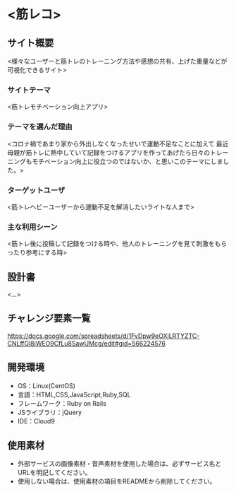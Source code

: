 # <筋レコ>

## サイト概要
<様々なユーザーと筋トレのトレーニング方法や感想の共有、上げた重量などが可視化できるサイト>

### サイトテーマ
<筋トレモチベーション向上アプリ>

### テーマを選んだ理由
<コロナ禍であまり家から外出しなくなったせいで運動不足なことに加えて
最近母親が筋トレに熱中していて記録をつけるアプリを作ってあげたら日々のトレーニングもモチベーション向上に役立つのではないか、と思いこのテーマにしました。>

### ターゲットユーザ
<筋トレヘビーユーザーから運動不足を解消したいライトな人まで>

### 主な利用シーン
<筋トレ後に投稿して記録をつける時や、他人のトレーニングを見て刺激をもらったり参考にする時>

## 設計書
<...>

## チャレンジ要素一覧
https://docs.google.com/spreadsheets/d/1FvDpw9eOXjLRTYZTC-CNLffGl8iWEO9CfLu8SawUMcg/edit#gid=566224576

## 開発環境
- OS：Linux(CentOS)
- 言語：HTML,CSS,JavaScript,Ruby,SQL
- フレームワーク：Ruby on Rails
- JSライブラリ：jQuery
- IDE：Cloud9

## 使用素材
- 外部サービスの画像素材・音声素材を使用した場合は、必ずサービス名とURLを明記してください。
- 使用しない場合は、使用素材の項目をREADMEから削除してください。